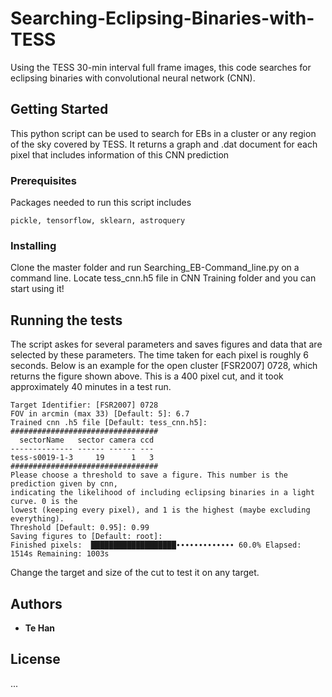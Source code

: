 # Searching-Eclipsing-Binaries-with-TESS
Using the TESS 30-min interval full frame images, this code searches for eclipsing binaries with convolutional neural network (CNN). 

<!-- ![NGC659_pixel-12-11](https://user-images.githubusercontent.com/49893001/91348678-fdf5a180-e798-11ea-8324-f04a22370dd7.png)
![NGC_659](https://user-images.githubusercontent.com/49893001/91349614-685b1180-e79a-11ea-8acf-429b8d7b252a.png) -->

## Getting Started

This python script can be used to search for EBs in a cluster or any region of the sky covered by TESS. It returns a graph and .dat document for each pixel that includes information of this CNN prediction

### Prerequisites

Packages needed to run this script includes 
```
pickle, tensorflow, sklearn, astroquery
```

### Installing
Clone the master folder and run Searching_EB-Command_line.py on a command line. Locate tess_cnn.h5 file in CNN Training folder and you can start using it!

## Running the tests
The script askes for several parameters and saves figures and data that are selected by these parameters. The time taken for each pixel is roughly 6 seconds. Below is an example for the open cluster [FSR2007] 0728, which returns the figure shown above. This is a 400 pixel cut, and it took approximately 40 minutes in a test run. 

```
Target Identifier: [FSR2007] 0728
FOV in arcmin (max 33) [Default: 5]: 6.7
Trained cnn .h5 file [Default: tess_cnn.h5]:
#################################
  sectorName   sector camera ccd
-------------- ------ ------ ---
tess-s0019-1-3     19      1   3
#################################
Please choose a threshold to save a figure. This number is the prediction given by cnn, 
indicating the likelihood of including eclipsing binaries in a light curve. 0 is the 
lowest (keeping every pixel), and 1 is the highest (maybe excluding everything).
Threshold [Default: 0.95]: 0.99
Saving figures to [Default: root]:
Finished pixels:  ███████████████████∙∙∙∙∙∙∙∙∙∙∙∙∙ 60.0% Elapsed: 1514s Remaining: 1003s
```
Change the target and size of the cut to test it on any target. 


## Authors

* **Te Han** 

## License
 ...

